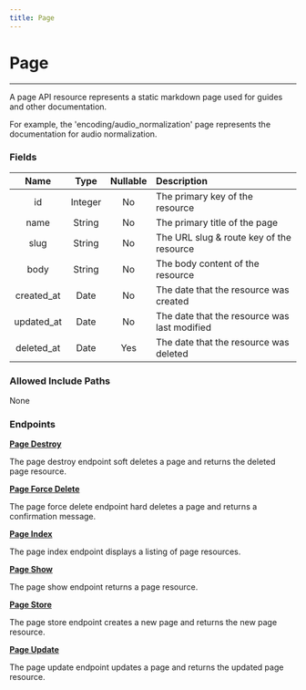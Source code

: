```yaml
---
title: Page
---
```


# Page

---

A page API resource represents a static markdown page used for guides and other documentation.

For example, the 'encoding/audio_normalization' page represents the documentation for audio normalization.

### Fields

|    Name    |  Type   | Nullable |  Description                                 |
| :--------: | :-----: | :------: | :--------------------------------------------|
| id         | Integer | No       | The primary key of the resource              |
| name       | String  | No       | The primary title of the page                |
| slug       | String  | No       | The URL slug & route key of the resource     |
| body       | String  | No       | The body content of the resource             |
| created_at | Date    | No       | The date that the resource was created       |
| updated_at | Date    | No       | The date that the resource was last modified |
| deleted_at | Date    | Yes      | The date that the resource was deleted       |

### Allowed Include Paths

None

### Endpoints

**[Page Destroy](/document/page/destroy/)**

The page destroy endpoint soft deletes a page and returns the deleted page resource.

**[Page Force Delete](/document/page/forceDelete/)**

The page force delete endpoint hard deletes a page and returns a confirmation message.

**[Page Index](/document/page/index/)**

The page index endpoint displays a listing of page resources.

**[Page Show](/document/page/show/)**

The page show endpoint returns a page resource.

**[Page Store](/document/page/store/)**

The page store endpoint creates a new page and returns the new page resource.

**[Page Update](/document/page/update/)**

The page update endpoint updates a page and returns the updated page resource.